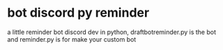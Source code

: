 # bot discord py reminder
a little reminder bot discord dev in python, draftbotreminder.py is the bot and reminder.py is for make your custom bot
